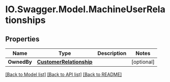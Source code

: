 # IO.Swagger.Model.MachineUserRelationships
## Properties

Name | Type | Description | Notes
------------ | ------------- | ------------- | -------------
**OwnedBy** | [**CustomerRelationship**](CustomerRelationship.md) |  | [optional] 

[[Back to Model list]](../README.md#documentation-for-models) [[Back to API list]](../README.md#documentation-for-api-endpoints) [[Back to README]](../README.md)

